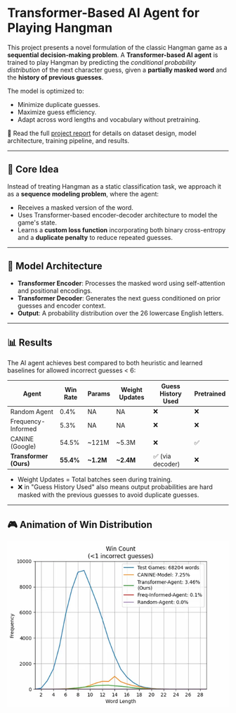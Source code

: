 # Transformer-Based AI Agent for Playing Hangman

<p>This project presents a novel formulation of the classic Hangman game as a <strong>sequential decision-making problem</strong>. A <strong>Transformer-based AI agent</strong> is trained to play Hangman by predicting the <em>conditional probability distribution</em> of the next character guess, given a <strong>partially masked word</strong> and the <strong>history of previous guesses</strong>.</p>

The model is optimized to:
- Minimize duplicate guesses.
- Maximize guess efficiency.
- Adapt across word lengths and vocabulary without pretraining.

📄 Read the full <a href="Report.pdf">project report</a> for details on dataset design, model architecture, training pipeline, and results.

---

## 🧠 Core Idea

Instead of treating Hangman as a static classification task, we approach it as a **sequence modeling problem**, where the agent:
- Receives a masked version of the word.
- Uses Transformer-based encoder-decoder architecture to model the game's state.
- Learns a **custom loss function** incorporating both binary cross-entropy and a **duplicate penalty** to reduce repeated guesses.

---

## 🧩 Model Architecture

- **Transformer Encoder**: Processes the masked word using self-attention and positional encodings.
- **Transformer Decoder**: Generates the next guess conditioned on prior guesses and encoder context.
- **Output**: A probability distribution over the 26 lowercase English letters.

---

## 📊 Results

The AI agent achieves best compared to both heuristic and learned baselines for allowed incorrect guesses < 6:

| Agent               | Win Rate | Params     | Weight Updates | Guess History Used | Pretrained |
|--------------------|----------|------------|----------------|---------------------|------------|
| Random Agent        | 0.4%     | NA         | NA             | ❌                  | ❌         |
| Frequency-Informed  | 5.3%     | NA         | NA             | ❌                  | ❌         |
| CANINE (Google)     | 54.5%    | ~121M      | ~5.3M          | ❌                  | ✅         |
| **Transformer (Ours)** | **55.4%** | **~1.2M**  | **~2.4M**      | ✅ (via decoder)     | ❌         |

- Weight Updates = Total batches seen during training.
- ❌ in "Guess History Used" also means output probabilities are hard masked with the previous guesses to avoid duplicate guesses. 
---

## 🎮 Animation of Win Distribution

<img src="hangman_win_distribution_animation.webp" alt="Result Image" style="display:block; margin:auto;"/>

